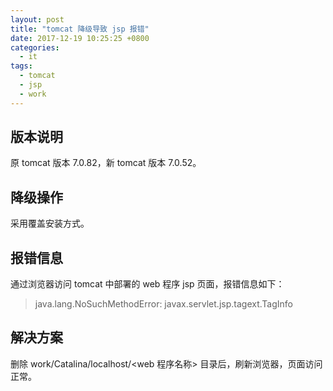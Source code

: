 ```yaml
---
layout: post
title: "tomcat 降级导致 jsp 报错"
date: 2017-12-19 10:25:25 +0800
categories:
  - it
tags:
  - tomcat
  - jsp
  - work
---
```


## 版本说明

原 tomcat 版本 7.0.82，新 tomcat 版本 7.0.52。

## 降级操作

采用覆盖安装方式。

## 报错信息

通过浏览器访问 tomcat 中部署的 web 程序 jsp 页面，报错信息如下：

> java.lang.NoSuchMethodError: javax.servlet.jsp.tagext.TagInfo

## 解决方案

删除 work/Catalina/localhost/&lt;web 程序名称&gt; 目录后，刷新浏览器，页面访问正常。